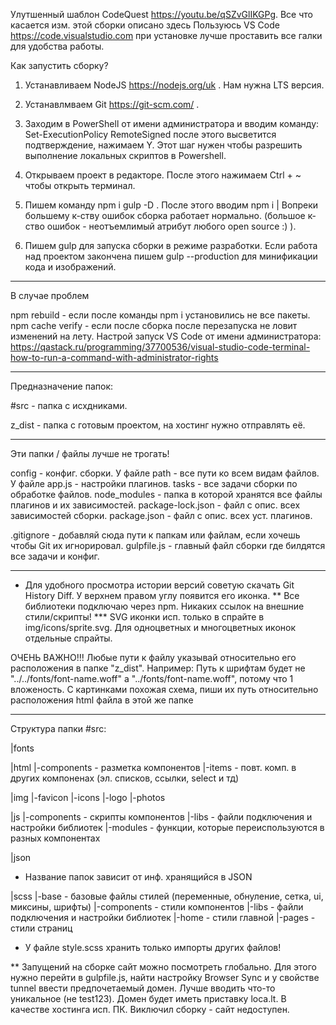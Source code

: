 Улутшенный шаблон CodeQuest https://youtu.be/qSZvGlIKGPg. Все что касается изм. этой сборки описано здесь
Пользуюсь VS Code https://code.visualstudio.com при установке лучше проставить все галки для удобства работы.

Как запустить сборку?

1. Устанавливаем NodeJS https://nodejs.org/uk . Нам нужна LTS версия.

2. Устанавлмваем Git https://git-scm.com/ .

3. Заходим в PowerShell от имени администратора и вводим команду: Set-ExecutionPolicy RemoteSigned после этого высветится
подтверждение, нажимаем Y. Этот шаг нужен чтобы разрешить выполнение локальных скриптов в Powershell.

3. Открываем проект в редакторе. После этого нажимаем Ctrl + ~ чтобы открыть терминал.

4. Пишем команду npm i gulp -D . После этого вводим npm i | Вопреки большему к-ству ошибок сборка работает нормально.
(большое к-ство ошибок - неотъемлимый атрибут любого open source :) ).

5. Пишем gulp для запуска сборки в режиме разработки. 
Если работа над проектом закончена пишем gulp --production для минификации кода и изображений.
________________________________________________________________________

В случае проблем

npm rebuild - если после команды npm i установились не все пакеты.
npm cache verify - если после сборка после перезапуска не ловит изменений на лету.
Настрой запуск VS Code от имени администратора: 
https://qastack.ru/programming/37700536/visual-studio-code-terminal-how-to-run-a-command-with-administrator-rights
________________________________________________________________________

Предназначение папок:

#src - папка с исхдниками.

z_dist - папка с готовым проектом, на хостинг нужно отправлять её.
_____________________

Эти папки / файлы лучше не трогать!

config - конфиг. сборки. У файле path - все пути ко всем видам файлов. У файле app.js - настройки плагинов.
tasks - все задачи сборки по обработке файлов.
node_modules - папка в которой хранятся все файлы плагинов и их зависимостей.
package-lock.json - файл с опис. всех зависимостей сборки.
package.json - файл с опис. всех уст. плагинов.

.gitignore - добавляй сюда пути к папкам или файлам, если хочешь чтобы Git их игнорировал.
gulpfile.js - главный файл сборки где билдятся все задачи и конфиг.
_____________________

* Для удобного просмотра истории версий советую скачать Git History Diff. У верхнем правом углу появится его иконка.
** Все библиотеки подключаю через npm. Никаких ссылок на внешние стили/скрипты!
*** SVG иконки исп. только в спрайте в img/icons/sprite.svg. Для одноцветных и многоцветных иконок отдельные спрайты.

ОЧЕНЬ ВАЖНО!!! Любые пути к файлу указывай относительно его расположения в папке "z_dist". Например:
Путь к шрифтам будет не "../../fonts/font-name.woff" а "../fonts/font-name.woff", потому что 1 вложеность.
С картинками похожая схема, пиши их путь относительно расположения html файла в этой же папке

________________________________________________________________________
Структура папки #src:

|fonts

|html
|-components - разметка компонентов
|-items - повт. комп. в других компоненах (эл. списков, ссылки, select и тд)

|img
|-favicon
|-icons
|-logo
|-photos

|js
|-components - скрипты компонентов
|-libs - файли подключения и настройки библиотек
|-modules - функции, которые переиспользуются в разных компонентах


|json
* Название папок зависит от инф. хранящийся в JSON

|scss
|-base - базовые файлы стилей (переменные, обнуление, сетка, ui, миксины, шрифты)
|-components - стили компонентов
|-libs - файли подключения и настройки библиотек
|-home - стили главной
|-pages - стили страниц
* У файле style.scss хранить только импорты других файлов!

** Запущений на сборке сайт можно посмотреть глобально. Для этого нужно перейти в gulpfile.js, найти настройку Browser Sync и у
свойстве tunnel ввести предпочетаемый домен. Лучше вводить что-то уникальное (не test123). Домен будет иметь приставку loca.lt.
В качестве хостинга исп. ПК. Виключил сборку - сайт недоступен.